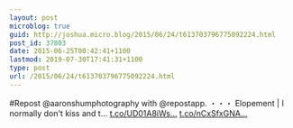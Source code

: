 ```yaml
---
layout: post
microblog: true
guid: http://joshua.micro.blog/2015/06/24/t613703796775092224.html
post_id: 37803
date: 2015-06-25T00:42:41+1100
lastmod: 2019-07-30T17:41:31+1100
type: post
url: /2015/06/24/t613703796775092224.html
---
```

#Repost @aaronshumphotography with @repostapp.
・・・
Elopement | I normally don't kiss and t… [t.co/UD01A8iWs...](http://t.co/UD01A8iWso) [t.co/nCxSfxGNA...](http://t.co/nCxSfxGNAw)
